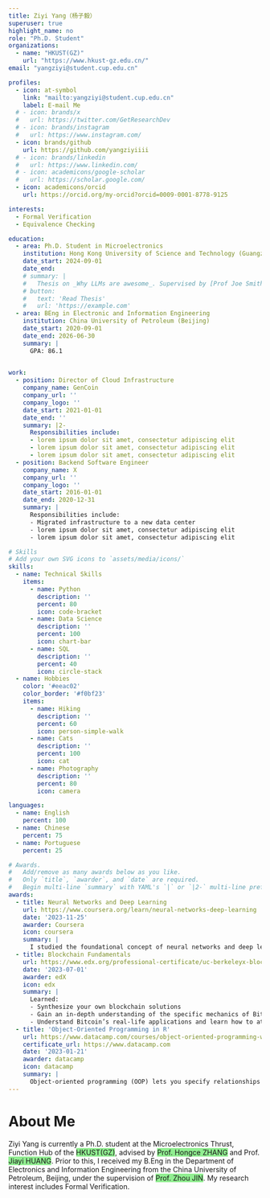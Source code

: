 ```yaml
---
title: Ziyi Yang（杨子毅）
superuser: true
highlight_name: no
role: "Ph.D. Student"
organizations:
  - name: "HKUST(GZ)"
    url: "https://www.hkust-gz.edu.cn/"
email: "yangziyi@student.cup.edu.cn"

profiles:
  - icon: at-symbol
    link: "mailto:yangziyi@student.cup.edu.cn"
    label: E-mail Me
  # - icon: brands/x
  #   url: https://twitter.com/GetResearchDev
  # - icon: brands/instagram
  #   url: https://www.instagram.com/
  - icon: brands/github
    url: https://github.com/yangziyiiii
  # - icon: brands/linkedin
  #   url: https://www.linkedin.com/
  # - icon: academicons/google-scholar
  #   url: https://scholar.google.com/
  - icon: academicons/orcid
    url: https://orcid.org/my-orcid?orcid=0009-0001-8778-9125

interests:
  - Formal Verification
  - Equivalence Checking

education:
  - area: Ph.D. Student in Microelectronics
    institution: Hong Kong University of Science and Technology (Guangzhou)
    date_start: 2024-09-01
    date_end: 
    # summary: |
    #   Thesis on _Why LLMs are awesome_. Supervised by [Prof Joe Smith](https://example.com). Presented papers at 5 IEEE conferences with the contributions being published in 2 Springer journals.
    # button:
    #   text: 'Read Thesis'
    #   url: 'https://example.com'
  - area: BEng in Electronic and Information Engineering
    institution: China University of Petroleum (Beijing)
    date_start: 2020-09-01
    date_end: 2026-06-30
    summary: |
      GPA: 86.1

      
work:
  - position: Director of Cloud Infrastructure
    company_name: GenCoin
    company_url: ''
    company_logo: ''
    date_start: 2021-01-01
    date_end: ''
    summary: |2-
      Responsibilities include:
      - lorem ipsum dolor sit amet, consectetur adipiscing elit
      - lorem ipsum dolor sit amet, consectetur adipiscing elit
      - lorem ipsum dolor sit amet, consectetur adipiscing elit
  - position: Backend Software Engineer
    company_name: X
    company_url: ''
    company_logo: ''
    date_start: 2016-01-01
    date_end: 2020-12-31
    summary: |
      Responsibilities include:
      - Migrated infrastructure to a new data center
      - lorem ipsum dolor sit amet, consectetur adipiscing elit
      - lorem ipsum dolor sit amet, consectetur adipiscing elit

# Skills
# Add your own SVG icons to `assets/media/icons/`
skills:
  - name: Technical Skills
    items:
      - name: Python
        description: ''
        percent: 80
        icon: code-bracket
      - name: Data Science
        description: ''
        percent: 100
        icon: chart-bar
      - name: SQL
        description: ''
        percent: 40
        icon: circle-stack
  - name: Hobbies
    color: '#eeac02'
    color_border: '#f0bf23'
    items:
      - name: Hiking
        description: ''
        percent: 60
        icon: person-simple-walk
      - name: Cats
        description: ''
        percent: 100
        icon: cat
      - name: Photography
        description: ''
        percent: 80
        icon: camera

languages:
  - name: English
    percent: 100
  - name: Chinese
    percent: 75
  - name: Portuguese
    percent: 25

# Awards.
#   Add/remove as many awards below as you like.
#   Only `title`, `awarder`, and `date` are required.
#   Begin multi-line `summary` with YAML's `|` or `|2-` multi-line prefix and indent 2 spaces below.
awards:
  - title: Neural Networks and Deep Learning
    url: https://www.coursera.org/learn/neural-networks-deep-learning
    date: '2023-11-25'
    awarder: Coursera
    icon: coursera
    summary: |
      I studied the foundational concept of neural networks and deep learning. By the end, I was familiar with the significant technological trends driving the rise of deep learning; build, train, and apply fully connected deep neural networks; implement efficient (vectorized) neural networks; identify key parameters in a neural network’s architecture; and apply deep learning to your own applications.
  - title: Blockchain Fundamentals
    url: https://www.edx.org/professional-certificate/uc-berkeleyx-blockchain-fundamentals
    date: '2023-07-01'
    awarder: edX
    icon: edx
    summary: |
      Learned:
      - Synthesize your own blockchain solutions
      - Gain an in-depth understanding of the specific mechanics of Bitcoin
      - Understand Bitcoin’s real-life applications and learn how to attack and destroy Bitcoin, Ethereum, smart contracts and Dapps, and alternatives to Bitcoin’s Proof-of-Work consensus algorithm
  - title: 'Object-Oriented Programming in R'
    url: https://www.datacamp.com/courses/object-oriented-programming-with-s3-and-r6-in-r
    certificate_url: https://www.datacamp.com
    date: '2023-01-21'
    awarder: datacamp
    icon: datacamp
    summary: |
      Object-oriented programming (OOP) lets you specify relationships between functions and the objects that they can act on, helping you manage complexity in your code. This is an intermediate level course, providing an introduction to OOP, using the S3 and R6 systems. S3 is a great day-to-day R programming tool that simplifies some of the functions that you write. R6 is especially useful for industry-specific analyses, working with web APIs, and building GUIs.
---
```


# About Me
<!-- Ziyi Yang is currently a Ph.D. student at the Microelectronics Thrust, Function Hub of the [HKUST(GZ)](https://www.hkust-gz.edu.cn/), advised by [Prof. Hongce ZHANG](https://hongcezh.people.ust.hk/) and Prof. [Jiayi HUANG](https://jyhuang91.github.io/). Prior to this, I received my B.Eng in the Department of Electronics and Information Engineering from the China University of Petroleum, Beijing, under the supervision of [Prof. Zhou JIN](https://www.cup.edu.cn/cise/szdw/fjs1/79700adbef66459e815732d688f268db.htm). My research interest includes Formal Verification. -->

Ziyi Yang is currently a Ph.D. student at the Microelectronics Thrust, Function Hub of the <span style="background-color: #90EE90;"><a href="https://www.hkust-gz.edu.cn/" style="text-decoration: none; color: inherit;">HKUST(GZ)</a></span>, advised by <span style="background-color: #90EE90;"><a href="https://hongcezh.people.ust.hk/" style="text-decoration: none; color: inherit;">Prof. Hongce ZHANG</a></span> and Prof. <span style="background-color: #90EE90;"><a href="https://jyhuang91.github.io/" style="text-decoration: none; color: inherit;">Jiayi HUANG</a></span>. Prior to this, I received my B.Eng in the Department of Electronics and Information Engineering from the China University of Petroleum, Beijing, under the supervision of <span style="background-color: #90EE90;"><a href="https://www.cup.edu.cn/cise/szdw/fjs1/79700adbef66459e815732d688f268db.htm" style="text-decoration: none; color: inherit;">Prof. Zhou JIN</a></span>. My research interest includes Formal Verification.
